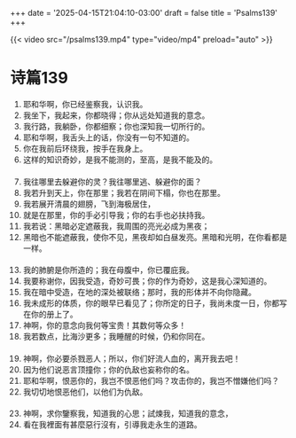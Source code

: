 +++
date = '2025-04-15T21:04:10-03:00'
draft = false
title = 'Psalms139'
+++

{{< video src="/psalms139.mp4" type="video/mp4" preload="auto" >}}

# 诗篇139
1. 耶和华啊，你已经鉴察我，认识我。
2. 我坐下，我起来，你都晓得；你从远处知道我的意念。
3. 我行路，我躺卧，你都细察；你也深知我一切所行的。
4. 耶和华啊，我舌头上的话，你没有一句不知道的。
5. 你在我前后环绕我，按手在我身上。
6. 这样的知识奇妙，是我不能测的，至高，是我不能及的。
####
7. 我往哪里去躲避你的灵？我往哪里逃、躲避你的面？
8. 我若升到天上，你在那里；我若在阴间下榻，你也在那里。
9. 我若展开清晨的翅膀，飞到海极居住，
10. 就是在那里，你的手必引导我；你的右手也必扶持我。
11. 我若说：黑暗必定遮蔽我，我周围的亮光必成为黑夜；
12. 黑暗也不能遮蔽我，使你不见，黑夜却如白昼发亮。黑暗和光明，在你看都是一样。
####
13. 我的肺腑是你所造的；我在母腹中，你已覆庇我。
14. 我要称谢你，因我受造，奇妙可畏；你的作为奇妙，这是我心深知道的。
15. 我在暗中受造，在地的深处被联络；那时，我的形体并不向你隐藏。
16. 我未成形的体质，你的眼早已看见了；你所定的日子，我尚未度一日，你都写在你的册上了。
17. 神啊，你的意念向我何等宝贵！其数何等众多！
18. 我若数点，比海沙更多；我睡醒的时候，仍和你同在。
####
19. 神啊，你必要杀戮恶人；所以，你们好流人血的，离开我去吧！
20. 因为他们说恶言顶撞你；你的仇敌也妄称你的名。
21. 耶和华啊，恨恶你的，我岂不恨恶他们吗？攻击你的，我岂不憎嫌他们吗？
22. 我切切地恨恶他们，以他们为仇敌。
####
23. 神啊，求你鑒察我，知道我的心思；試煉我，知道我的意念， 
24. 看在我裡面有甚麼惡行沒有，引導我走永生的道路。